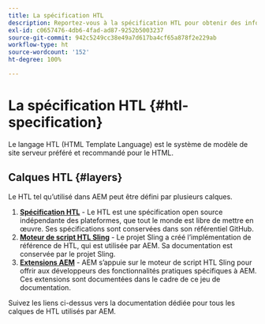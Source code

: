 ```yaml
---
title: La spécification HTL
description: Reportez-vous à la spécification HTL pour obtenir des informations de syntaxe détaillées.
exl-id: c0657476-4db6-4fad-ad87-9252b5003237
source-git-commit: 942c5249cc38e49a7d617ba4cf65a878f2e229ab
workflow-type: ht
source-wordcount: '152'
ht-degree: 100%

---
```



# La spécification HTL {#htl-specification}

Le langage HTL (HTML Template Language) est le système de modèle de site serveur préféré et recommandé pour le HTML.

## Calques HTL {#layers}

Le HTL tel qu’utilisé dans AEM peut être défini par plusieurs calques.

1. **[Spécification HTL](https://github.com/adobe/htl-spec)** - Le HTL est une spécification open source indépendante des plateformes, que tout le monde est libre de mettre en œuvre. Ses spécifications sont conservées dans son référentiel GitHub.
1. **[Moteur de script HTL Sling](https://sling.apache.org/documentation/bundles/scripting/scripting-htl.html)** - Le projet Sling a créé l’implémentation de référence de HTL, qui est utilisée par AEM. Sa documentation est conservée par le projet Sling.
1. **[Extensions AEM](aem-extensions.md)** - AEM s’appuie sur le moteur de script HTL Sling pour offrir aux développeurs des fonctionnalités pratiques spécifiques à AEM. Ces extensions sont documentées dans le cadre de ce jeu de documentation.

Suivez les liens ci-dessus vers la documentation dédiée pour tous les calques de HTL utilisés par AEM.
